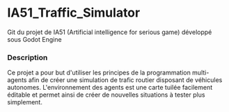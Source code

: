 # IA51_Traffic_Simulator
Git du projet de IA51 (Artificial intelligence for serious game) développé sous Godot Engine

### Description
Ce projet a pour but d'utiliser les principes de la programmation multi-agents afin de créer une simulation de trafic routier disposant de véhicules autonomes.
L'environnement des agents est une carte tuilée facilement éditable et permet ainsi de créer de nouvelles situations à tester plus simplement.
